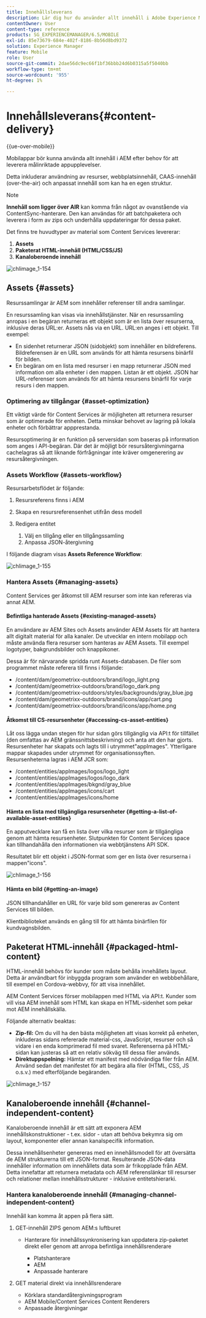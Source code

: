 ```yaml
---
title: Innehållsleverans
description: Lär dig hur du använder allt innehåll i Adobe Experience Manager för att leverera en målinriktad appupplevelse.
contentOwner: User
content-type: reference
products: SG_EXPERIENCEMANAGER/6.5/MOBILE
exl-id: 85e73679-684e-402f-8186-8b56d8bd9372
solution: Experience Manager
feature: Mobile
role: User
source-git-commit: 2dae56dc9ec66f1bf36bbb24d6b0315a5f5040bb
workflow-type: tm+mt
source-wordcount: '955'
ht-degree: 1%

---
```


# Innehållsleverans{#content-delivery}

{{ue-over-mobile}}

Mobilappar bör kunna använda allt innehåll i AEM efter behov för att leverera målinriktade appupplevelser.

Detta inkluderar användning av resurser, webbplatsinnehåll, CAAS-innehåll (over-the-air) och anpassat innehåll som kan ha en egen struktur.

>[!NOTE]
>
>**Innehåll som ligger över AIR** kan komma från något av ovanstående via ContentSync-hanterare. Den kan användas för att batchpaketera och leverera i form av zips och underhålla uppdateringar för dessa paket.

Det finns tre huvudtyper av material som Content Services levererar:

1. **Assets**
1. **Paketerat HTML-innehåll (HTML/CSS/JS)**
1. **Kanaloberoende innehåll**

![chlimage_1-154](assets/chlimage_1-154.png)

## Assets {#assets}

Resurssamlingar är AEM som innehåller referenser till andra samlingar.

En resurssamling kan visas via innehållstjänster. När en resurssamling anropas i en begäran returneras ett objekt som är en lista över resurserna, inklusive deras URL:er. Assets nås via en URL. URL:en anges i ett objekt. Till exempel:

* En sidenhet returnerar JSON (sidobjekt) som innehåller en bildreferens. Bildreferensen är en URL som används för att hämta resursens binärfil för bilden.
* En begäran om en lista med resurser i en mapp returnerar JSON med information om alla enheter i den mappen. Listan är ett objekt. JSON har URL-referenser som används för att hämta resursens binärfil för varje resurs i den mappen.

### Optimering av tillgångar {#asset-optimization}

Ett viktigt värde för Content Services är möjligheten att returnera resurser som är optimerade för enheten. Detta minskar behovet av lagring på lokala enheter och förbättrar appprestanda.

Resursoptimering är en funktion på serversidan som baseras på information som anges i API-begäran. Där det är möjligt bör resursåtergivningarna cachelagras så att liknande förfrågningar inte kräver omgenerering av resursåtergivningen.

### Assets Workflow {#assets-workflow}

Resursarbetsflödet är följande:

1. Resursreferens finns i AEM
1. Skapa en resursreferensenhet utifrån dess modell
1. Redigera entitet

   1. Välj en tillgång eller en tillgångssamling
   1. Anpassa JSON-återgivning

I följande diagram visas **Assets Reference Workflow**:

![chlimage_1-155](assets/chlimage_1-155.png)

### Hantera Assets {#managing-assets}

Content Services ger åtkomst till AEM resurser som inte kan refereras via annat AEM.

#### Befintliga hanterade Assets {#existing-managed-assets}

En användare av AEM Sites och Assets använder AEM Assets för att hantera allt digitalt material för alla kanaler. De utvecklar en intern mobilapp och måste använda flera resurser som hanteras av AEM Assets. Till exempel logotyper, bakgrundsbilder och knappikoner.

Dessa är för närvarande spridda runt Assets-databasen. De filer som programmet måste referera till finns i följande:

* /content/dam/geometrixx-outdoors/brand/logo_light.png
* /content/dam/geometrixx-outdoors/brand/logo_dark.png
* /content/dam/geometrixx-outdoors/styles/backgrounds/gray_blue.jpg
* /content/dam/geometrixx-outdoors/brand/icons/app/cart.png
* /content/dam/geometrixx-outdoors/brand/icons/app/home.png

#### Åtkomst till CS-resursenheter {#accessing-cs-asset-entities}

Låt oss lägga undan stegen för hur sidan görs tillgänglig via API:t för tillfället (den omfattas av AEM gränssnittsbeskrivning) och anta att den har gjorts. Resursenheter har skapats och lagts till i utrymmet&quot;appImages&quot;. Ytterligare mappar skapades under utrymmet för organisationssyften. Resursenheterna lagras i AEM JCR som:

* /content/entities/appImages/logos/logo_light
* /content/entities/appImages/logos/logo_dark
* /content/entities/appImages/bkgnd/gray_blue
* /content/entities/appImages/icons/cart
* /content/entities/appImages/icons/home

#### Hämta en lista med tillgängliga resursenheter {#getting-a-list-of-available-asset-entities}

En apputvecklare kan få en lista över vilka resurser som är tillgängliga genom att hämta resursenheter. Slutpunkten för Content Services space kan tillhandahålla den informationen via webbtjänstens API SDK.

Resultatet blir ett objekt i JSON-format som ger en lista över resurserna i mappen&quot;icons&quot;.

![chlimage_1-156](assets/chlimage_1-156.png)

#### Hämta en bild {#getting-an-image}

JSON tillhandahåller en URL för varje bild som genereras av Content Services till bilden.

Klientbiblioteket används en gång till för att hämta binärfilen för kundvagnsbilden.

## Paketerat HTML-innehåll {#packaged-html-content}

HTML-innehåll behövs för kunder som måste behålla innehållets layout. Detta är användbart för inbyggda program som använder en webbbehållare, till exempel en Cordova-webbvy, för att visa innehållet.

AEM Content Services förser mobilappen med HTML via API:t. Kunder som vill visa AEM innehåll som HTML kan skapa en HTML-sidenhet som pekar mot AEM innehållskälla.

Följande alternativ beaktas:

* **Zip-fil:** Om du vill ha den bästa möjligheten att visas korrekt på enheten, inkluderas sidans refererade material-css, JavaScript, resurser och så vidare i en enda komprimerad fil med svaret. Referenserna på HTML-sidan kan justeras så att en relativ sökväg till dessa filer används.
* **Direktuppspelning:** Hämtar ett manifest med nödvändiga filer från AEM. Använd sedan det manifestet för att begära alla filer (HTML, CSS, JS o.s.v.) med efterföljande begäranden.

![chlimage_1-157](assets/chlimage_1-157.png)

## Kanaloberoende innehåll {#channel-independent-content}

Kanaloberoende innehåll är ett sätt att exponera AEM innehållskonstruktioner - t.ex. sidor - utan att behöva bekymra sig om layout, komponenter eller annan kanalspecifik information.

Dessa innehållsenheter genereras med en innehållsmodell för att översätta de AEM strukturerna till ett JSON-format. Resulterande JSON-data innehåller information om innehållets data som är frikopplade från AEM. Detta innefattar att returnera metadata och AEM referenslänkar till resurser och relationer mellan innehållsstrukturer - inklusive entitetshierarki.

### Hantera kanaloberoende innehåll {#managing-channel-independent-content}

Innehåll kan komma åt appen på flera sätt.

1. GET-innehåll ZIPS genom AEM:s luftburet

   * Hanterare för innehållssynkronisering kan uppdatera zip-paketet direkt eller genom att anropa befintliga innehållsrenderare

      * Platshanterare
      * AEM
      * Anpassade hanterare

1. GET material direkt via innehållsrenderare

   * Körklara standardåtergivningsprogram
   * AEM Mobile/Content Services Content Renderers
   * Anpassade återgivningar
